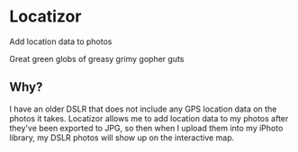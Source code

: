 # Locatizor

Add location data to photos

Great green globs of greasy grimy gopher guts

## Why?

I have an older DSLR that does not include any GPS location data on the photos it takes. Locatizor allows me to add location data to my photos after they've been exported to JPG, so then when I upload them into my iPhoto library, my DSLR photos will show up on the interactive map. 
